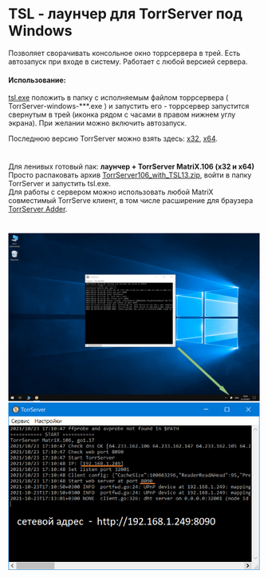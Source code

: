 # TSL - лаунчер для TorrServer под Windows  
Позволяет сворачивать консольное окно торрсервера в трей. Есть автозапуск при входе в систему. Работает с любой версией сервера.  
#### Использование:  
[tsl.exe](https://github.com/Noperkot/TSL/raw/main/tsl.exe) положить в папку с исполняемым файлом торрсервера ( TorrServer-windows-\*\*\*.exe ) и запустить его - торрсервер запустится свернутым в трей (иконка рядом с часами в правом нижнем углу экрана). При желании можно включить автозапуск.  

Последнюю версию TorrServer можно взять здесь: [x32](http://releases.yourok.ru/torr/server/TorrServer-windows-386.exe), [x64](http://releases.yourok.ru/torr/server/TorrServer-windows-amd64.exe).  
#
Для ленивых готовый пак: **лаунчер + TorrServer MatriX.106 (x32 и x64)**  
Просто распаковать архив [TorrServer106_with_TSL13.zip](https://github.com/Noperkot/TSL/raw/main/TorrServer106_with_TSL13.zip), войти в папку TorrServer и запустить tsl.exe.  
Для работы с сервером можно использовать любой MatriX совместимый TorrServe клиент, в том числе расширение для браузера [TorrServer Adder](https://4pda.to/forum/index.php?showtopic=889960&view=findpost&p=104172272).
#
![](https://github.com/Noperkot/TSL/blob/main/img/screen1.png)
![](https://github.com/Noperkot/TSL/blob/main/img/screen2.png)

